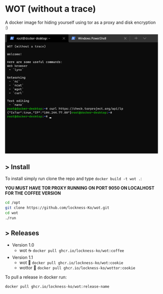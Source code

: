 # WOT (without a trace)

A docker image for hiding yourself using tor as a proxy and disk encryption :)

![](images/bashrc.png)

## > **Install**

To install simply run clone the repo and type `docker build -t wot .`:

**YOU MUST HAVE TOR PROXY RUNNING ON PORT 9050 ON LOCALHOST FOR THE COFFEE VERSION**

```bash
cd /opt
git clone https://github.com/lockness-Ko/wot.git
cd wot
./run
```

## > **Releases**

 - Version 1.0
   - wot :coffee: `docker pull ghcr.io/lockness-ko/wot:coffee`
 - Version 1.1
   - wot :cookie: `docker pull ghcr.io/lockness-ko/wot:cookie`
   - wottor :cookie: `docker pull ghcr.io/lockness-ko/wottor:cookie`

To pull a release in docker run:

```bash
docker pull ghcr.io/lockness-ko/wot:release-name
```
